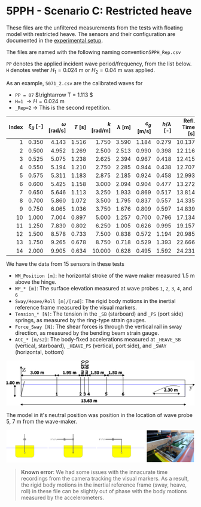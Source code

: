 # 5PPH - Scenario C: Restricted heave

These files are the unfiltered measurements from the tests with floating model with restricted heave. The sensors and their configuration are documented in the [experimental setup](../../docs/experimental_setup.md).

The files are named with the following naming convention`5PPH_Rep.csv` 

`PP` denotes the applied incident wave period/frequency, from the list below. `H` denotes wether $H_1 = 0.024$ m or $H_2 = 0.04$ m was applied.

As an example, `5071_2.csv` are the calibrated waves for
- `PP = 07` $\rightarrow T = 1.113 $
- `H=1` $\rightarrow H = 0.024$ m
- `_Rep=2` $\rightarrow$ This is the second repetition.

| Index | $\xi_B$ [-] | $\omega$ [rad/s] | $T$ [s]   | $k$ [rad/m] | $\lambda$ [m]  | $c_g$ [m/s] | $h/\lambda$ [-] | Refl. Time [s] | $\lambda / L_{Beach}$ [-] |
|------:|--------:|-----------:|--------:|-----------:|--------:|-----------:|----------:|----------------:|----------------:|
| 1     | 0.350   | 4.143      | 1.516   | 1.750     | 3.590   | 1.184     | 0.279    | 10.137          | 1.995          |
| 2     | 0.500   | 4.952      | 1.269   | 2.500     | 2.513   | 0.990     | 0.398    | 12.116          | 1.396          |
| 3     | 0.525   | 5.075      | 1.238   | 2.625     | 2.394   | 0.967     | 0.418    | 12.415          | 1.330          |
| 4     | 0.550   | 5.194      | 1.210   | 2.750     | 2.285   | 0.944     | 0.438    | 12.707          | 1.269          |
| 5     | 0.575   | 5.311      | 1.183   | 2.875     | 2.185   | 0.924     | 0.458    | 12.993          | 1.214          |
| 6     | 0.600   | 5.425      | 1.158   | 3.000     | 2.094   | 0.904     | 0.477    | 13.272          | 1.164          |
| 7     | 0.650   | 5.646      | 1.113   | 3.250     | 1.933   | 0.869     | 0.517    | 13.814          | 1.074          |
| 8     | 0.700   | 5.860      | 1.072   | 3.500     | 1.795   | 0.837     | 0.557    | 14.335          | 0.997          |
| 9     | 0.750   | 6.065      | 1.036   | 3.750     | 1.676   | 0.809     | 0.597    | 14.839          | 0.931          |
| 10    | 1.000   | 7.004      | 0.897   | 5.000     | 1.257   | 0.700     | 0.796    | 17.134          | 0.698          |
| 11    | 1.250   | 7.830      | 0.802   | 6.250     | 1.005   | 0.626     | 0.995    | 19.157          | 0.559          |
| 12    | 1.500   | 8.578      | 0.733   | 7.500     | 0.838   | 0.572     | 1.194    | 20.985          | 0.465          |
| 13    | 1.750   | 9.265      | 0.678   | 8.750     | 0.718   | 0.529     | 1.393    | 22.666          | 0.399          |
| 14    | 2.000   | 9.905      | 0.634   | 10.000    | 0.628   | 0.495     | 1.592    | 24.231          | 0.349          |

We have the data from 15 sensors in these tests
- `WM_Position [m]`: he horizontal stroke of the wave maker measured 1.5 m above the hinge.
- `WP_* [m]`: The surface elevation measured at wave probes `1`, `2`, `3`, `4`, and `6`
- `Sway/Heave/Roll [m]/[rad]`: The rigid body motions in the inertial reference frame measured by the visual markers.
- `Tension_* [N]`: The tension in the `_SB` (starboard) and `_PS` (port side) springs, as measured by the ring-type strain gauges.
- `Force_Sway [N]`: The shear forces is through the vertical rail in sway direction, as measured by the bending beam strain gauge.
- `ACC_* [m/s2]`: The body-fixed accelerations measured at `_HEAVE_SB` (vertical, starboard), `_HEAVE_PS` (vertical, port side), and `_SWAY` (horizontal, bottom) 


![Wave flume](../../docs/figures/The%20wave%20flume%20and%20wave%20probe%20positions.png)

The model in it's neutral position was position in the location of wave probe 5, $7$ m from the wave-maker.

![The restricted model](../../docs/figures/Scenario%20C%20-%20The%20restricted%20model.png)

> **Known error**: We had some issues with the innacurate time recordings from the camera tracking the visual markers. As a result, the rigid body motions in the inertial reference frame (sway, heave, roll) in these file can be slightly out of phase with the body motions measured by the accelerometers.
